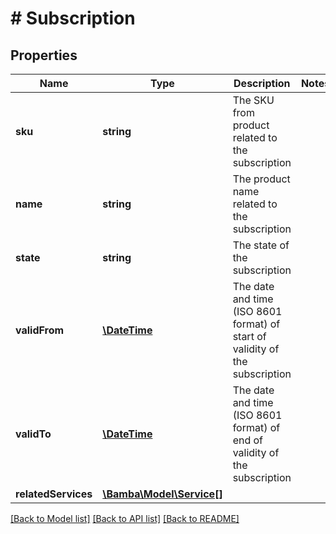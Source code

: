 # # Subscription

## Properties

Name | Type | Description | Notes
------------ | ------------- | ------------- | -------------
**sku** | **string** | The SKU from product related to the subscription |
**name** | **string** | The product name related to the subscription |
**state** | **string** | The state of the subscription |
**validFrom** | [**\DateTime**](\DateTime.md) | The date and time (ISO 8601 format) of start of validity of the subscription |
**validTo** | [**\DateTime**](\DateTime.md) | The date and time (ISO 8601 format) of end of validity of the subscription |
**relatedServices** | [**\Bamba\Model\Service[]**](Service.md) |  |

[[Back to Model list]](../../README.md#models) [[Back to API list]](../../README.md#endpoints) [[Back to README]](../../README.md)
